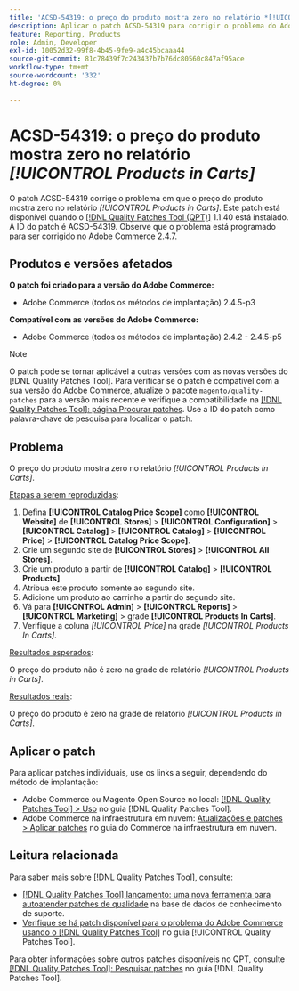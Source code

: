 ```yaml
---
title: 'ACSD-54319: o preço do produto mostra zero no relatório *[!UICONTROL Products in Carts]*'
description: Aplicar o patch ACSD-54319 para corrigir o problema do Adobe Commerce em que o preço do produto mostra zero no relatório *[!UICONTROL Products in Carts]*
feature: Reporting, Products
role: Admin, Developer
exl-id: 10052d32-99f8-4b45-9fe9-a4c45bcaaa44
source-git-commit: 81c78439f7c243437b7b76dc80560c847af95ace
workflow-type: tm+mt
source-wordcount: '332'
ht-degree: 0%

---
```


# ACSD-54319: o preço do produto mostra zero no relatório *[!UICONTROL Products in Carts]*

O patch ACSD-54319 corrige o problema em que o preço do produto mostra zero no relatório *[!UICONTROL Products in Carts]*. Este patch está disponível quando o [[!DNL Quality Patches Tool (QPT)]](https://experienceleague.adobe.com/en/docs/commerce-knowledge-base/kb/announcements/commerce-announcements/magento-quality-patches-released-new-tool-to-self-serve-quality-patches) 1.1.40 está instalado. A ID do patch é ACSD-54319. Observe que o problema está programado para ser corrigido no Adobe Commerce 2.4.7.

## Produtos e versões afetados

**O patch foi criado para a versão do Adobe Commerce:**

* Adobe Commerce (todos os métodos de implantação) 2.4.5-p3

**Compatível com as versões do Adobe Commerce:**

* Adobe Commerce (todos os métodos de implantação) 2.4.2 - 2.4.5-p5

>[!NOTE]
>
>O patch pode se tornar aplicável a outras versões com as novas versões do [!DNL Quality Patches Tool]. Para verificar se o patch é compatível com a sua versão do Adobe Commerce, atualize o pacote `magento/quality-patches` para a versão mais recente e verifique a compatibilidade na [[!DNL Quality Patches Tool]: página Procurar patches](https://experienceleague.adobe.com/tools/commerce-quality-patches/index.html). Use a ID do patch como palavra-chave de pesquisa para localizar o patch.

## Problema

O preço do produto mostra zero no relatório *[!UICONTROL Products in Carts]*.

<u>Etapas a serem reproduzidas</u>:

1. Defina **[!UICONTROL Catalog Price Scope]** como **[!UICONTROL Website]** de **[!UICONTROL Stores]** > **[!UICONTROL Configuration]** > **[!UICONTROL Catalog]** > **[!UICONTROL Catalog]** > **[!UICONTROL Price]** > **[!UICONTROL Catalog Price Scope]**.
1. Crie um segundo site de **[!UICONTROL Stores]** > **[!UICONTROL All Stores]**.
1. Crie um produto a partir de **[!UICONTROL Catalog]** > **[!UICONTROL Products]**.
1. Atribua este produto somente ao segundo site.
1. Adicione um produto ao carrinho a partir do segundo site.
1. Vá para **[!UICONTROL Admin]** > **[!UICONTROL Reports]** > **[!UICONTROL Marketing]** > grade **[!UICONTROL Products In Carts]**.
1. Verifique a coluna *[!UICONTROL Price]* na grade *[!UICONTROL Products In Carts]*.

<u>Resultados esperados</u>:

O preço do produto não é zero na grade de relatório *[!UICONTROL Products in Carts]*.

<u>Resultados reais</u>:

O preço do produto é zero na grade de relatório *[!UICONTROL Products in Carts]*.

## Aplicar o patch

Para aplicar patches individuais, use os links a seguir, dependendo do método de implantação:

* Adobe Commerce ou Magento Open Source no local: [[!DNL Quality Patches Tool] > Uso](/help/tools/quality-patches-tool/usage.md) no guia [!DNL Quality Patches Tool].
* Adobe Commerce na infraestrutura em nuvem: [Atualizações e patches > Aplicar patches](https://experienceleague.adobe.com/docs/commerce-cloud-service/user-guide/develop/upgrade/apply-patches.html) no guia do Commerce na infraestrutura em nuvem.

## Leitura relacionada

Para saber mais sobre [!DNL Quality Patches Tool], consulte:

* [[!DNL Quality Patches Tool] lançamento: uma nova ferramenta para autoatender patches de qualidade](https://experienceleague.adobe.com/en/docs/commerce-knowledge-base/kb/announcements/commerce-announcements/magento-quality-patches-released-new-tool-to-self-serve-quality-patches) na base de dados de conhecimento de suporte.
* [Verifique se há patch disponível para o problema do Adobe Commerce usando o  [!DNL Quality Patches Tool]](/help/tools/quality-patches-tool/patches-available-in-qpt/check-patch-for-magento-issue-with-magento-quality-patches.md) no guia [!UICONTROL Quality Patches Tool].


Para obter informações sobre outros patches disponíveis no QPT, consulte [[!DNL Quality Patches Tool]: Pesquisar patches](https://experienceleague.adobe.com/tools/commerce-quality-patches/index.html) no guia [!DNL Quality Patches Tool].
